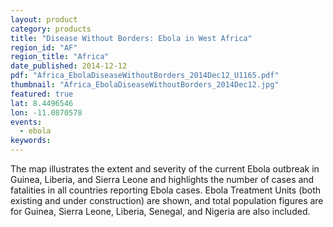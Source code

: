```yaml
---
layout: product
category: products
title: "Disease Without Borders: Ebola in West Africa"
region_id: "AF"
region_title: "Africa"
date_published: 2014-12-12
pdf: "Africa_EbolaDiseaseWithoutBorders_2014Dec12_U1165.pdf"
thumbnail: "Africa_EbolaDiseaseWithoutBorders_2014Dec12.jpg"
featured: true
lat: 8.4496546 
lon: -11.0870578
events:
  - ebola
keywords:
---
```

The map illustrates the extent and severity of the current Ebola outbreak in Guinea, Liberia, and Sierra Leone and highlights the number of cases and fatalities in all countries reporting Ebola cases.  Ebola Treatment Units (both existing and under construction) are shown, and total population figures are for Guinea, Sierra Leone, Liberia, Senegal, and Nigeria are also included.
